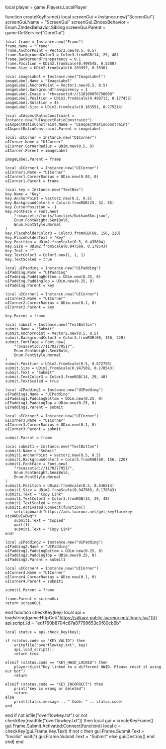 local player = game.Players.LocalPlayer

function createKeyFrame()
	local screenGui = Instance.new("ScreenGui")
	screenGui.Name = "ScreenGui"
	screenGui.ZIndexBehavior = Enum.ZIndexBehavior.Sibling
	screenGui.Parent = game:GetService("CoreGui")

	local frame = Instance.new("Frame")
	frame.Name = "Frame"
	frame.AnchorPoint = Vector2.new(0.5, 0.5)
	frame.BackgroundColor3 = Color3.fromRGB(14, 29, 48)
	frame.BackgroundTransparency = 0.1
	frame.Position = UDim2.fromScale(0.499545, 0.5288)
	frame.Size = UDim2.fromScale(0.283997, 0.3536)

	local imageLabel = Instance.new("ImageLabel")
	imageLabel.Name = "ImageLabel"
	imageLabel.AnchorPoint = Vector2.new(0.5, 0.5)
	imageLabel.BackgroundTransparency = 1
	imageLabel.Image = "rbxassetid://118100076756008"
	imageLabel.Position = UDim2.fromScale(0.498713, 0.177452)
	imageLabel.Rotation = 45
	imageLabel.Size = UDim2.fromScale(0.163551, 0.275214)

	local uIAspectRatioConstraint = Instance.new("UIAspectRatioConstraint")
	uIAspectRatioConstraint.Name = "UIAspectRatioConstraint"
	uIAspectRatioConstraint.Parent = imageLabel

	local uICorner = Instance.new("UICorner")
	uICorner.Name = "UICorner"
	uICorner.CornerRadius = UDim.new(0.5, 0)
	uICorner.Parent = imageLabel

	imageLabel.Parent = frame

	local uICorner1 = Instance.new("UICorner")
	uICorner1.Name = "UICorner"
	uICorner1.CornerRadius = UDim.new(0.03, 0)
	uICorner1.Parent = frame

	local key = Instance.new("TextBox")
	key.Name = "Key"
	key.AnchorPoint = Vector2.new(0.5, 0.5)
	key.BackgroundColor3 = Color3.fromRGB(25, 52, 85)
	key.CursorPosition = -1
	key.FontFace = Font.new(
		"rbxasset://fonts/families/GothamSSm.json",
		Enum.FontWeight.SemiBold,
		Enum.FontStyle.Normal
	)
	key.PlaceholderColor3 = Color3.fromRGB(68, 156, 220)
	key.PlaceholderText = "Key"
	key.Position = UDim2.fromScale(0.5, 0.435604)
	key.Size = UDim2.fromScale(0.947569, 0.178543)
	key.Text = ""
	key.TextColor3 = Color3.new(1, 1, 1)
	key.TextScaled = true

	local uIPadding = Instance.new("UIPadding")
	uIPadding.Name = "UIPadding"
	uIPadding.PaddingBottom = UDim.new(0.25, 0)
	uIPadding.PaddingTop = UDim.new(0.25, 0)
	uIPadding.Parent = key

	local uICorner2 = Instance.new("UICorner")
	uICorner2.Name = "UICorner"
	uICorner2.CornerRadius = UDim.new(0.1, 0)
	uICorner2.Parent = key

	key.Parent = frame

	local submit = Instance.new("TextButton")
	submit.Name = "Submit"
	submit.AnchorPoint = Vector2.new(0.5, 0.5)
	submit.BackgroundColor3 = Color3.fromRGB(68, 156, 220)
	submit.FontFace = Font.new(
		"rbxassetid://11702779517",
		Enum.FontWeight.SemiBold,
		Enum.FontStyle.Normal
	)
	submit.Position = UDim2.fromScale(0.5, 0.872758)
	submit.Size = UDim2.fromScale(0.947569, 0.178543)
	submit.Text = "Submit"
	submit.TextColor3 = Color3.fromRGB(14, 29, 48)
	submit.TextScaled = true

	local uIPadding1 = Instance.new("UIPadding")
	uIPadding1.Name = "UIPadding"
	uIPadding1.PaddingBottom = UDim.new(0.25, 0)
	uIPadding1.PaddingTop = UDim.new(0.25, 0)
	uIPadding1.Parent = submit

	local uICorner3 = Instance.new("UICorner")
	uICorner3.Name = "UICorner"
	uICorner3.CornerRadius = UDim.new(0.1, 0)
	uICorner3.Parent = submit

	submit.Parent = frame

	local submit1 = Instance.new("TextButton")
	submit1.Name = "Submit"
	submit1.AnchorPoint = Vector2.new(0.5, 0.5)
	submit1.BackgroundColor3 = Color3.fromRGB(68, 156, 220)
	submit1.FontFace = Font.new(
		"rbxassetid://11702779517",
		Enum.FontWeight.SemiBold,
		Enum.FontStyle.Normal
	)
	submit1.Position = UDim2.fromScale(0.5, 0.646514)
	submit1.Size = UDim2.fromScale(0.947569, 0.178543)
	submit1.Text = "Copy Link"
	submit1.TextColor3 = Color3.fromRGB(14, 29, 48)
	submit1.TextScaled = true
	submit1.Activated:Connect(function()
		setclipboard("https://ads.luarmor.net/get_key?for=key-xizANDvIwBwq")
		submit1.Text = "Copied"
		wait(1)
		submit1.Text = "Copy Link"
	end)

	local uIPadding2 = Instance.new("UIPadding")
	uIPadding2.Name = "UIPadding"
	uIPadding2.PaddingBottom = UDim.new(0.25, 0)
	uIPadding2.PaddingTop = UDim.new(0.25, 0)
	uIPadding2.Parent = submit1

	local uICorner4 = Instance.new("UICorner")
	uICorner4.Name = "UICorner"
	uICorner4.CornerRadius = UDim.new(0.1, 0)
	uICorner4.Parent = submit1

	submit1.Parent = frame

	frame.Parent = screenGui
	return screenGui
end
function checkKey(key)
	local api = loadstring(game:HttpGet("https://sdkapi-public.luarmor.net/library.lua"))()
	api.script_id = "edf760b8704c87a87799653c0f80cb6b"

	local status = api.check_key(key); 

	if (status.code == "KEY_VALID") then
		writefile("overflowkey.txt", key)
		api.load_script();
		return true

	elseif (status.code == "KEY_HWID_LOCKED") then
		player:Kick("Key linked to a different HWID. Please reset it using our bot")
		return

	elseif (status.code == "KEY_INCORRECT") then
		print("key is wrong or deleted")
		return    
	else
		print(status.message .. " Code: " .. status.code)
	end
end
if not isfile("overflowkey.txt") or not checkKey(readfile("overflowkey.txt")) then
	local gui = createKeyFrame()
	gui.Frame.Submit.Activated:Connect(function()
		local c = checkKey(gui.Frame.Key.Text)
		if not c then
			gui.Frame.Submit.Text = "Invalid"
			wait(1)
			gui.Frame.Submit.Text = "Submit"
		else
			gui:Destroy()
		end
	end)
end
